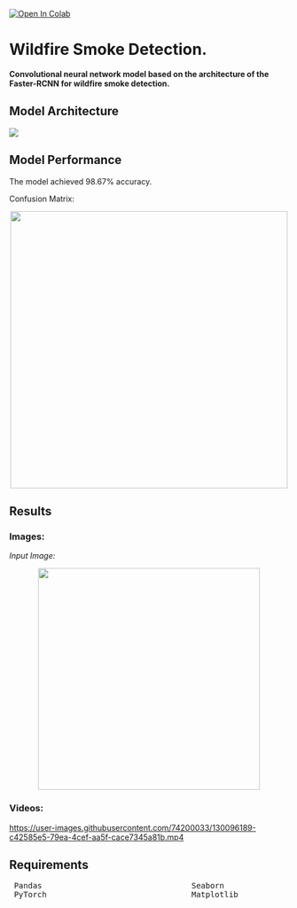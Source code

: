 [![Open In Colab](https://colab.research.google.com/assets/colab-badge.svg)](https://colab.research.google.com/github/JasonManesis/Convolutional-Neural-Network-Classifier-MNIST/blob/main/CNN_MNIST_PyTorch_VISUALS.ipynb)

# Wildfire Smoke Detection.
**Convolutional neural network model based on the architecture of the Faster-RCNN for wildfire smoke detection.**

## Model Architecture

![](/model_architecture.png)

## Model Performance

The model achieved 98.67% accuracy.

Confusion Matrix:
<p align="center">
<img width="500" height="500" src="/confusion_matrix.png">
</p>   


## Results
### Images:
*Input Image:*
<p align="center">
<img width="400" height="400" src="/Project_Image.png">
</p>  

### Videos:




https://user-images.githubusercontent.com/74200033/130096189-c42585e5-79ea-4cef-aa5f-cace7345a81b.mp4



## Requirements

<pre>
 Pandas                                Seaborn                                NumPy                          
 PyTorch                               Matplotlib                             scikit-learn        
                                                                 
</pre> 
